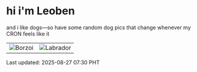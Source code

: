 # hi i'm Leoben

and i like dogs—so have some random dog pics that change whenever my CRON feels like it

|  |  |
|--------|----------|
| ![Borzoi](https://random-dog-vercel.vercel.app/api/random-borzoi?v=1756251057) | ![Labrador](https://random-dog-vercel.vercel.app/api/random-labrador?v=1756251057) |

Last updated: 2025-08-27 07:30 PHT
